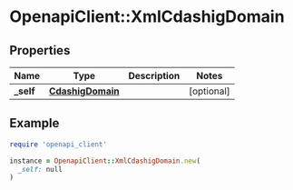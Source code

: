 # OpenapiClient::XmlCdashigDomain

## Properties

| Name | Type | Description | Notes |
| ---- | ---- | ----------- | ----- |
| **_self** | [**CdashigDomain**](CdashigDomain.md) |  | [optional] |

## Example

```ruby
require 'openapi_client'

instance = OpenapiClient::XmlCdashigDomain.new(
  _self: null
)
```

